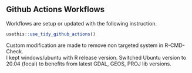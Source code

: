 ## Github Actions Workflows

Workflows are setup or updated with the following instruction.

```r
usethis::use_tidy_github_actions()
```

Custom modification are made to remove non targeted system in R-CMD-Check.  
I kept windows/ubuntu with R release version.
Switched Ubuntu version to 20.04 (focal) to benefits from latest GDAL, GEOS, PROJ lib versions.